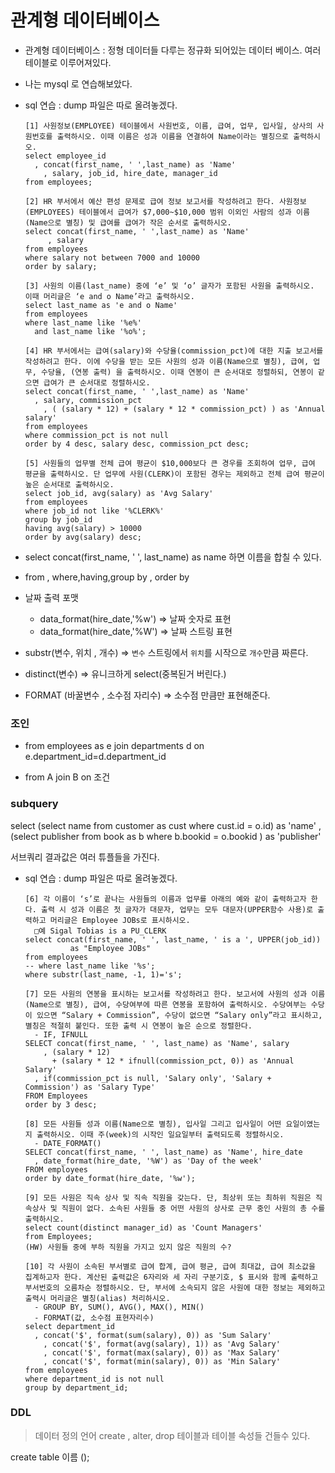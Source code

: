 #  관계형 데이터베이스

- 관계형 데이터베이스 :  정형 데이터들 다루는 정규화 되어있는 데이터 베이스. 여러 테이블로 이루어져있다.

- 나는 mysql 로 연습해보았다.

- sql 연습 : dump 파일은 따로 올려놓겠다. 

  ```mysql
  [1] 사원정보(EMPLOYEE) 테이블에서 사원번호, 이름, 급여, 업무, 입사일, 상사의 사원번호를 출력하시오. 이때 이름은 성과 이름을 연결하여 Name이라는 별칭으로 출력하시오.
  select employee_id
  	, concat(first_name, ' ',last_name) as 'Name'
      , salary, job_id, hire_date, manager_id
  from employees;
  
  [2] HR 부서에서 예산 편성 문제로 급여 정보 보고서를 작성하려고 한다. 사원정보
  (EMPLOYEES) 테이블에서 급여가 $7,000~$10,000 범위 이외인 사람의 성과 이름(Name으로 별칭) 및 급여를 급여가 작은 순서로 출력하시오.
  select concat(first_name, ' ',last_name) as 'Name'
       , salary
  from employees
  where salary not between 7000 and 10000
  order by salary;
  
  [3] 사원의 이름(last_name) 중에 ‘e’ 및 ‘o’ 글자가 포함된 사원을 출력하시오. 이때 머리글은 ‘e and o Name’라고 출력하시오.
  select last_name as 'e and o Name'
  from employees
  where last_name like '%e%' 
    and last_name like '%o%';
  
  [4] HR 부서에서는 급여(salary)와 수당율(commission_pct)에 대한 지출 보고서를 작성하려고 한다. 이에 수당을 받는 모든 사원의 성과 이름(Name으로 별칭), 급여, 업무, 수당율, (연봉 출력) 을 출력하시오. 이때 연봉이 큰 순서대로 정렬하되, 연봉이 같으면 급여가 큰 순서대로 정렬하시오. 
  select concat(first_name, ' ',last_name) as 'Name'
  	, salary, commission_pct
      , ( (salary * 12) + (salary * 12 * commission_pct) ) as 'Annual salary'
  from employees
  where commission_pct is not null
  order by 4 desc, salary desc, commission_pct desc;
  
  [5] 사원들의 업무별 전체 급여 평균이 $10,000보다 큰 경우를 조회하여 업무, 급여 평균을 출력하시오. 단 업무에 사원(CLERK)이 포함된 경우는 제외하고 전체 급여 평균이 높은 순서대로 출력하시오.
  select job_id, avg(salary) as 'Avg Salary'
  from employees
  where job_id not like '%CLERK%'
  group by job_id
  having avg(salary) > 10000
  order by avg(salary) desc;
  
  ```

- select concat(first_name, ' ', last_name) as name  하면 이름을 합칠 수 있다.

- from , where,having,group by , order by 

- 날짜 출력 포맷

  - data_format(hire_date,'%w') => 날짜 숫자로 표현
  - data_format(hire_date,'%W') => 날짜 스트링 표현

- substr(변수, 위치 , 개수) => `변수` 스트링에서 `위치`를 시작으로 `개수`만큼 짜른다.

- distinct(변수) => 유니크하게 select(중복된거 버린다.)
- FORMAT (바꿀변수 , 소수점 자리수) => 소수점 만큼만 표현해준다.



### 조인 

- from employees as e join departments d on e.department_id=d.department_id

- from A join B on 조건

### subquery

select (select name from customer as cust  where cust.id = o.id) as 'name' , 
	(select publisher from book as b where b.bookid = o.bookid ) as 'publisher'

서브쿼리 결과값은 여러 튜플들을 가진다.

- sql 연습 : dump 파일은 따로 올려놓겠다. 

  ```mysql
  [6] 각 이름이 ‘s’로 끝나는 사원들의 이름과 업무를 아래의 예와 같이 출력하고자 한다. 출력 시 성과 이름은 첫 글자가 대문자, 업무는 모두 대문자(UPPER함수 사용)로 출력하고 머리글은 Employee JOBs로 표시하시오.
  	□예 Sigal Tobias is a PU_CLERK
  select concat(first_name, ' ', last_name, ' is a ', UPPER(job_id)) 
  			as "Employee JOBs"
  from employees        
  -- where last_name like '%s';
  where substr(last_name, -1, 1)='s';
  
  [7] 모든 사원의 연봉을 표시하는 보고서를 작성하려고 한다. 보고서에 사원의 성과 이름(Name으로 별칭), 급여, 수당여부에 따른 연봉을 포함하여 출력하시오. 수당여부는 수당이 있으면 “Salary + Commission”, 수당이 없으면 “Salary only”라고 표시하고, 별칭은 적절히 붙인다. 또한 출력 시 연봉이 높은 순으로 정렬한다. 
  	- IF, IFNULL
  SELECT concat(first_name, ' ', last_name) as 'Name', salary
      , (salary * 12) 
  		+ (salary * 12 * ifnull(commission_pct, 0)) as 'Annual Salary'
  	, if(commission_pct is null, 'Salary only', 'Salary + Commission') as 'Salary Type'
  FROM Employees
  order by 3 desc;
  
  [8] 모든 사원들 성과 이름(Name으로 별칭), 입사일 그리고 입사일이 어떤 요일이였는지 출력하시오. 이때 주(week)의 시작인 일요일부터 출력되도록 정렬하시오.
  	- DATE_FORMAT()
  SELECT concat(first_name, ' ', last_name) as 'Name', hire_date
  	, date_format(hire_date, '%W') as 'Day of the week'
  FROM employees
  order by date_format(hire_date, '%w');
  	
  [9] 모든 사원은 직속 상사 및 직속 직원을 갖는다. 단, 최상위 또는 최하위 직원은 직속상사 및 직원이 없다. 소속된 사원들 중 어떤 사원의 상사로 근무 중인 사원의 총 수를 출력하시오.
  select count(distinct manager_id) as 'Count Managers'
  from Employees;
  (HW) 사원들 중에 부하 직원을 가지고 있지 않은 직원의 수? 
  
  [10] 각 사원이 소속된 부서별로 급여 합계, 급여 평균, 급여 최대값, 급여 최소값을 집계하고자 한다. 계산된 출력값은 6자리와 세 자리 구분기호, $ 표시와 함께 출력하고 부서번호의 오름차순 정렬하시오. 단, 부서에 소속되지 않은 사원에 대한 정보는 제외하고 출력시 머리글은 별칭(alias) 처리하시오.
  	- GROUP BY, SUM(), AVG(), MAX(), MIN()
  	- FORMAT(값, 소수점 표현자리수)
  select department_id
  	, concat('$', format(sum(salary), 0)) as 'Sum Salary'
      , concat('$', format(avg(salary), 1)) as 'Avg Salary'
      , concat('$', format(max(salary), 0)) as 'Max Salary'
      , concat('$', format(min(salary), 0)) as 'Min Salary'
  from employees
  where department_id is not null
  group by department_id;
  ```

### DDL 

>  데이터 정의 언어 create , alter, drop 테이블과 테이블 속성들 건들수 있다.

create table 이름 ();

